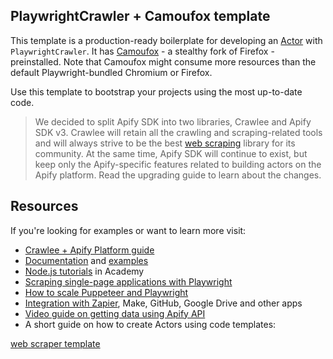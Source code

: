 ## PlaywrightCrawler + Camoufox template

This template is a production-ready boilerplate for developing an [Actor](https://apify.com/actors) with `PlaywrightCrawler`. It has [Camoufox](https://github.com/daijro/camoufox) - a stealthy fork of Firefox - preinstalled. Note that Camoufox might consume more resources than the default Playwright-bundled Chromium or Firefox.

Use this template to bootstrap your projects using the most up-to-date code.

> We decided to split Apify SDK into two libraries, Crawlee and Apify SDK v3. Crawlee will retain all the crawling and scraping-related tools and will always strive to be the best [web scraping](https://apify.com/web-scraping) library for its community. At the same time, Apify SDK will continue to exist, but keep only the Apify-specific features related to building actors on the Apify platform. Read the upgrading guide to learn about the changes.

## Resources

If you're looking for examples or want to learn more visit:

- [Crawlee + Apify Platform guide](https://crawlee.dev/docs/guides/apify-platform)
- [Documentation](https://crawlee.dev/api/playwright-crawler/class/PlaywrightCrawler) and [examples](https://crawlee.dev/docs/examples/playwright-crawler)
- [Node.js tutorials](https://docs.apify.com/academy/node-js) in Academy
- [Scraping single-page applications with Playwright](https://blog.apify.com/scraping-single-page-applications-with-playwright/)
- [How to scale Puppeteer and Playwright](https://blog.apify.com/how-to-scale-puppeteer-and-playwright/)
- [Integration with Zapier](https://apify.com/integrations), Make, GitHub, Google Drive and other apps
- [Video guide on getting data using Apify API](https://www.youtube.com/watch?v=ViYYDHSBAKM)
- A short guide on how to create Actors using code templates:

[web scraper template](https://www.youtube.com/watch?v=u-i-Korzf8w)
